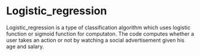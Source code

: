 # Logistic_regression
Logistic_regression is a type of classification algorithm which uses logistic function or sigmoid function for computaton.
The code computes whether a user takes an action or not by watching a social advertisement given his age and salary.
